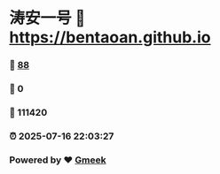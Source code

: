 # 涛安一号 :link: https://bentaoan.github.io 
### :page_facing_up: [88](https://bentaoan.github.io/tag.html) 
### :speech_balloon: 0 
### :hibiscus: 111420 
### :alarm_clock: 2025-07-16 22:03:27 
### Powered by :heart: [Gmeek](https://github.com/Meekdai/Gmeek)
